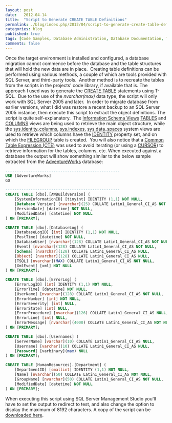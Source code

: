 ```yaml
---
layout: post
date:   2012-04-14
title:  "Script to Generate CREATE TABLE Definitions"
permalink: ./blog/index.php/2012/04/script-to-generate-create-table-definitions/
categories: blog
published: true
tags: [Code Samples, Database Administration, Database Documentation, T-SQL Programming, Coding Practices, Database Migration, data types, Development, SQL Server, SQL Server 2000, SQL Server 2005, SQL Server 2008, SQL Server 2008 R2, CTE, SQL Server 2012]
comments: false
---
```

Once the target environment is installed and configured, a database migration cannot commence before the database and the table structures that will hold the new data are in place.  Creating table definitions can be performed using various methods, a couple of which are tools provided with SQL Server, and third-party tools.  Another method is to recreate the tables from the scripts in the projects' code library, if available that is. The approach I used was to generate the [CREATE TABLE](http://msdn.microsoft.com/en-us/library/ms174979.aspx) statements using T-SQL.  Due to the use of the _nvarchar(max)_ data type, the script will only work with SQL Server 2005 and later.  In order to migrate database from earlier versions, what I did was restore a recent backup to an SQL Server 2005 instance, then execute this script to extract the object definitions. The script is quite self-explanatory.  The [Information Schema Views](http://msdn.microsoft.com/en-us/library/ms186778.aspx) [TABLES](http://msdn.microsoft.com/en-us/library/ms186224.aspx) and [COLUMNS](http://msdn.microsoft.com/en-us/library/ms188348.aspx) views are being used to retrieve the main object structure, while the [sys.identity_columns](http://msdn.microsoft.com/en-us/library/ms187334.aspx), [sys.indexes](http://msdn.microsoft.com/en-us/library/ms173760.aspx), [sys.data_spaces](http://msdn.microsoft.com/en-us/library/ms190289.aspx) system views are used to retrieve which columns have the [IDENTITY](http://msdn.microsoft.com/en-US/library/ms186775.aspx) property set, and on which the [FILEGROUP](http://msdn.microsoft.com/en-us/library/ms179316.aspx) table is created.  You will also notice that a [Common Table Expression (CTE)](http://msdn.microsoft.com/en-us/library/ms190766.aspx) was used to avoid iterating (or using a [CURSOR](http://msdn.microsoft.com/en-us/library/ms180169.aspx)) to retrieve information for the tables, columns, etc. When executed against a database the output will show something similar to the below sample extracted from the [AdventureWorks](http://msftdbprodsamples.codeplex.com/) database:

``` sql
--------------------------------------------------
USE [AdventureWorks]
GO

--------------------------------------------------
CREATE TABLE [dbo].[AWBuildVersion] (
    [SystemInformationID] [tinyint] IDENTITY (1,1) NOT NULL,
    [Database Version] [nvarchar](25) COLLATE Latin1_General_CI_AS NOT NULL,
    [VersionDate] [datetime] NOT NULL,
    [ModifiedDate] [datetime] NOT NULL
) ON [PRIMARY];

CREATE TABLE [dbo].[DatabaseLog] (
    [DatabaseLogID] [int] IDENTITY (1,1) NOT NULL,
    [PostTime] [datetime] NOT NULL,
    [DatabaseUser] [nvarchar](128) COLLATE Latin1_General_CI_AS NOT NULL,
    [Event] [nvarchar](128) COLLATE Latin1_General_CI_AS NOT NULL,
    [Schema] [nvarchar](128) COLLATE Latin1_General_CI_AS NULL,
    [Object] [nvarchar](128) COLLATE Latin1_General_CI_AS NULL,
    [TSQL] [nvarchar](MAX) COLLATE Latin1_General_CI_AS NOT NULL,
    [XmlEvent] [xml] NOT NULL
) ON [PRIMARY];

CREATE TABLE [dbo].[ErrorLog] (
    [ErrorLogID] [int] IDENTITY (1,1) NOT NULL,
    [ErrorTime] [datetime] NOT NULL,
    [UserName] [nvarchar](128) COLLATE Latin1_General_CI_AS NOT NULL,
    [ErrorNumber] [int] NOT NULL,
    [ErrorSeverity] [int] NULL,
    [ErrorState] [int] NULL,
    [ErrorProcedure] [nvarchar](126) COLLATE Latin1_General_CI_AS NULL,
    [ErrorLine] [int] NULL,
    [ErrorMessage] [nvarchar](4000) COLLATE Latin1_General_CI_AS NOT NULL
) ON [PRIMARY];

CREATE TABLE [dbo].[Usernames] (
    [ServerName] [varchar](10) COLLATE Latin1_General_CI_AS NULL,
    [Username] [varchar](10) COLLATE Latin1_General_CI_AS NULL,
    [Password] [varbinary](max) NULL
) ON [PRIMARY];

CREATE TABLE [HumanResources].[Department] (
    [DepartmentID] [smallint] IDENTITY (1,1) NOT NULL,
    [Name] [nvarchar](50) COLLATE Latin1_General_CI_AS NOT NULL,
    [GroupName] [nvarchar](50) COLLATE Latin1_General_CI_AS NOT NULL,
    [ModifiedDate] [datetime] NOT NULL
) ON [PRIMARY];
```

When executing this script using SQL Server Management Studio you'll have to set the output to redirect to test, and also change the option to display the maximum of 8192 characters. A copy of the script can be [downloaded here](/assets/article_files/2012-04-script-to-generate-create-table-definitions/script-to-generate-create-table-definitions.zip).
